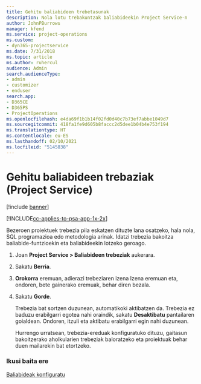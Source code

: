 ```yaml
---
title: Gehitu baliabideen trebetasunak
description: Nola lotu trebakuntzak baliabideekin Project Service-n
author: JohnPBurrows
manager: kfend
ms.service: project-operations
ms.custom:
- dyn365-projectservice
ms.date: 7/31/2018
ms.topic: article
ms.author: ruhercul
audience: Admin
search.audienceType:
- admin
- customizer
- enduser
search.app:
- D365CE
- D365PS
- ProjectOperations
ms.openlocfilehash: e4da69f1b1b14f02fd0d40c7b73ef7abbe1049d7
ms.sourcegitcommit: 418fa1fe9d605b8faccc2d5dee1b04b4e753f194
ms.translationtype: HT
ms.contentlocale: eu-ES
ms.lasthandoff: 02/10/2021
ms.locfileid: "5145838"
---
```

# <a name="add-resource-skills-project-service"></a>Gehitu baliabideen trebaziak (Project Service)

[!include [banner](../includes/psa-now-project-operations.md)]

[!INCLUDE[cc-applies-to-psa-app-1x-2x](../includes/cc-applies-to-psa-app-1x-2x.md)]

Bezeroen proiektuek trebezia pila eskatzen dituzte lana osatzeko, hala nola, SQL programazioa edo metodologia arinak. Idatzi trebezia bakoitza baliabide-funtzioekin eta baliabideekin lotzeko geroago.  
  
1. Joan **Project Service > Baliabideen trebeziak** aukerara.  
  
2. Sakatu **Berria**.  
  
3. **Orokorra** eremuan, adierazi trebeziaren izena Izena eremuan eta, ondoren, bete gainerako eremuak, behar diren bezala.  
  
4. Sakatu **Gorde**.  
  
   Trebezia bat sortzen duzunean, automatikoki aktibatzen da. Trebezia ez baduzu erabilgarri egotea nahi oraindik, sakatu **Desaktibatu** pantailaren goialdean. Ondoren, itzuli eta aktibatu erabilgarri egin nahi duzunean.  
  
   Hurrengo urratsean, trebezia-ereduak konfiguratuko dituzu, gaitasun bakoitzerako aholkularien trebeziak baloratzeko eta proiektuak behar duen mailarekin bat etortzeko.  
  
### <a name="see-also"></a>Ikusi baita ere  
 [Baliabideak konfiguratu](../psa/set-up-resources.md)
